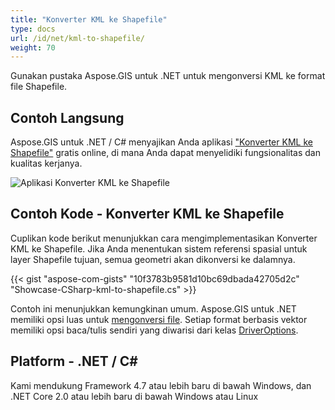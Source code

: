 ```yaml
---
title: "Konverter KML ke Shapefile"
type: docs
url: /id/net/kml-to-shapefile/
weight: 70
---
```


Gunakan pustaka Aspose.GIS untuk .NET untuk mengonversi KML ke format file Shapefile.

## **Contoh Langsung**

Aspose.GIS untuk .NET / C# menyajikan Anda aplikasi ["Konverter KML ke Shapefile"](https://products.aspose.app/gis/conversion/kml-to-shapefile) gratis online, di mana Anda dapat menyelidiki fungsionalitas dan kualitas kerjanya.

![Aplikasi Konverter KML ke Shapefile](conversion.png)

## **Contoh Kode - Konverter KML ke Shapefile**

Cuplikan kode berikut menunjukkan cara mengimplementasikan Konverter KML ke Shapefile. Jika Anda menentukan sistem referensi spasial untuk layer Shapefile tujuan, semua geometri akan dikonversi ke dalamnya. 

{{< gist "aspose-com-gists" "10f3783b9581d10bc69dbada42705d2c" "Showcase-CSharp-kml-to-shapefile.cs" >}}

Contoh ini menunjukkan kemungkinan umum. Aspose.GIS untuk .NET memiliki opsi luas untuk [mengonversi file](https://docs.aspose.com/gis/net/vector-layers/). Setiap format berbasis vektor memiliki opsi baca/tulis sendiri yang diwarisi dari kelas [DriverOptions](https://reference.aspose.com/gis/net/aspose.gis/driveroptions).

## **Platform - .NET / C#**

Kami mendukung Framework 4.7 atau lebih baru di bawah Windows, dan .NET Core 2.0 atau lebih baru di bawah Windows atau Linux
